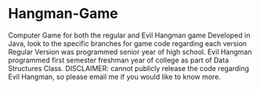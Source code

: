 # Hangman-Game
Computer Game for both the regular and Evil Hangman game  Developed in Java, look to the specific branches for game code regarding each version  Regular Version was programmed senior year of high school. Evil Hangman programmed first semester freshman year of college as part of Data Structures Class. DISCLAIMER: cannot publicly release the code regarding Evil Hangman, so please email me if you would like to know more.
